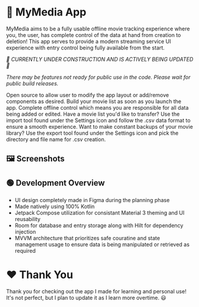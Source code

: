 # 📱 MyMedia App

MyMedia aims to be a fully usable offline movie tracking experience where you, the user, has complete control of the data at hand from creation to deletion! This app serves to provide a modern streaming service UI experience with entry control being fully available from the start.

*🚧 CURRENTLY UNDER CONSTRUCTION AND IS ACTIVELY BEING UPDATED 🚧*

*There may be features not ready for public use in the code. Please wait for public build releases.*

Open source to allow user to modify the app layout or add/remove components as desired.
Build your movie list as soon as you launch the app.
Complete offline control which means you are responsible for all data being added or edited.
Have a movie list you'd like to transfer? Use the import tool found under the Settings icon and follow the .csv data format to ensure a smooth experience.
Want to make constant backups of your movie library? Use the export tool found under the Settings icon and pick the directory and file name for .csv creation.

## 🖼️ Screenshots


## 🟢 Development Overview
- UI design completely made in Figma during the planning phase
- Made natively using 100% Kotlin
- Jetpack Compose utilization for consistant Material 3 theming and UI reusability
- Room for database and entry storage along with Hilt for dependency injection
- MVVM architecture that prioritizes safe couratine and state management usage to ensure data is being manipulated or retrieved as required

# ❤️ Thank You
Thank you for checking out the app I made for learning and personal use! It's not perfect, but I plan to update it as I learn more overtime. 😃
